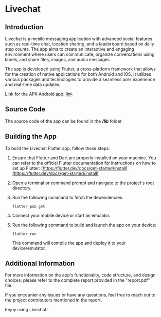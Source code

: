 # Livechat
## Introduction
Livechat is a mobile messaging application with advanced social features such as real-time chat, location sharing, and a leaderboard based on daily step counts. The app aims to create an interactive and engaging environment where users can communicate, organize conversations using labels, and share files, images, and audio messages.

The app is developed using Flutter, a cross-platform framework that allows for the creation of native applications for both Android and iOS. It utilizes various packages and technologies to provide a seamless user experience and real-time data updates.

Link for the APK Android app: [link](https://drive.google.com/file/d/1p6CDsgj8xyJc192Gn4C1V3d5hR6L9yZV/view)

## Source Code
The source code of the app can be found in the ***/lib*** folder

## Building the App
To build the Livechat Flutter app, follow these steps:

1. Ensure that Flutter and Dart are properly installed on your machine. You can refer to the official Flutter documentation for instructions on how to set up Flutter: [https://flutter.dev/docs/get-started/install](https://flutter.dev/docs/get-started/install)

2. Open a terminal or command prompt and navigate to the project's root directory.

3. Run the following command to fetch the dependencies:

   ```
   flutter pub get
   ```

4. Connect your mobile device or start an emulator.

5. Run the following command to build and launch the app on your device:

   ```
   flutter run
   ```

   This command will compile the app and deploy it to your device/emulator.

## Additional Information
For more information on the app's functionality, code structure, and design choices, please refer to the complete report provided in the "report.pdf" file.

If you encounter any issues or have any questions, feel free to reach out to the project contributors mentioned in the report.

Enjoy using Livechat!